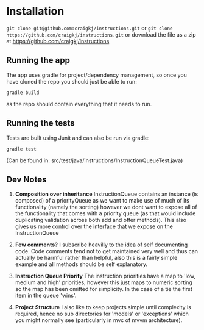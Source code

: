 Installation
============

```git clone git@github.com:craigkj/instructions.git```
or
```git clone https://github.com/craigkj/instructions.git```
or download the file as a zip at https://github.com/craigkj/instructions

Running the app
---------------

The app uses gradle for project/dependency management, so once you have cloned the repo you should just be able to run:

```gradle build```

as the repo should contain everything that it needs to run.

Running the tests
-----------------

Tests are built using Junit and can also be run via gradle:

```gradle test```

(Can be found in:
src/test/java/instructions/InstructionQueueTest.java)


Dev Notes
---------

1. **Composition over inheritance**
InstructionQueue contains an instance (is composed) of a priorityQueue as we want to make use of much of its functionality (namely the sorting) however we dont want to expose all of the functionality that comes with a priority queue (as that would include duplicating validation across both add and offer methods). This also gives us more control over the interface that we expose on the InstructionQueue

2. **Few comments?**
I subscribe heavilly to the idea of self documenting code. Code comments tend not to get maintained very well and thus can actually be harmful rather than helpful, also this is a fairly simple example and all methods should be self explanatory.

3. **Instruction Queue Priority**
	The instruction priorities have a map to 'low, medium and high' priorities, however this just maps to numeric sorting so the map has been omitted for simplicity. In the case of a tie the first item in the queue 'wins'.

4. **Project Structure**
I also like to keep projects simple until complexity is required, hence no sub directories for 'models' or 'exceptions' which you might normally see (particularly in mvc of mvvm architecture).

